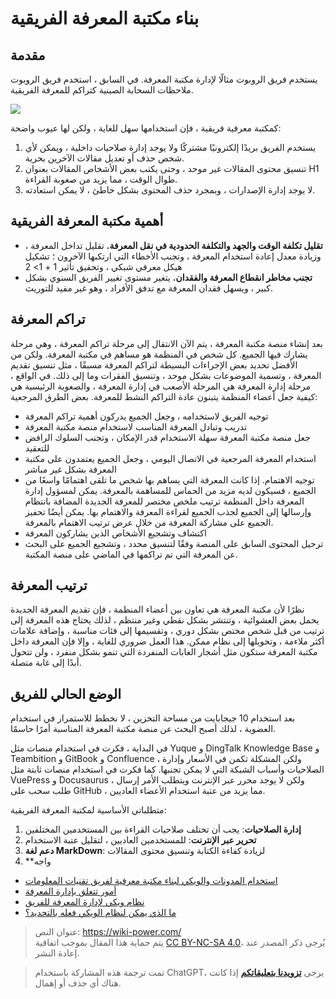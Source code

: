 # بناء مكتبة المعرفة الفريقية

## مقدمة

يستخدم فريق الروبوت مثالًا لإدارة مكتبة المعرفة. في السابق ، استخدم فريق الروبوت ملاحظات السحابة الصينية كتراكم للمعرفة الفريقية.

![](https://img.wiki-power.com/d/wiki-media/img/20201203152655.jpg)

كمكتبة معرفية فريقية ، فإن استخدامها سهل للغاية ، ولكن لها عيوب واضحة:

1. يستخدم الفريق بريدًا إلكترونيًا مشتركًا ولا يوجد إدارة صلاحيات داخلية ، ويمكن لأي شخص حذف أو تعديل مقالات الآخرين بحرية.
2. تنسيق محتوى المقالات غير موحد ، وحتى يكتب بعض الأشخاص المقالات بعنوان H1 طوال الوقت ، مما يزيد من صعوبة القراءة.
3. لا يوجد إدارة الإصدارات ، وبمجرد حذف المحتوى بشكل خاطئ ، لا يمكن استعادته.

## أهمية مكتبة المعرفة الفريقية

- **تقليل تكلفة الوقت والجهد والتكلفة الحدودية في نقل المعرفة.** تقليل تداخل المعرفة ، وزيادة معدل إعادة استخدام المعرفة ، وتجنب الأخطاء التي ارتكبها الآخرون ؛ تشكيل هيكل معرفي شبكي ، وتحقيق تأثير 1 + 1> 2
- **تجنب مخاطر انقطاع المعرفة والفقدان.** يتغير مستوى تغيير الفريق السنوي بشكل كبير ، ويسهل فقدان المعرفة مع تدفق الأفراد ، وهو غير مفيد للتوريث.

## تراكم المعرفة

بعد إنشاء منصة مكتبة المعرفة ، يتم الآن الانتقال إلى مرحلة تراكم المعرفة ، وهي مرحلة يشارك فيها الجميع. كل شخص في المنظمة هو مساهم في مكتبة المعرفة. ولكن من الأفضل تحديد بعض الإجراءات البسيطة لتراكم المعرفة مسبقًا ، مثل تنسيق تقديم المعرفة ، وتسمية الموضوعات بشكل موحد ، وتنسيق الفقرات وما إلى ذلك. في الواقع ، مرحلة إدارة المعرفة هي المرحلة الأصعب في إدارة المعرفة ، والصعوبة الرئيسية هي كيفية جعل أعضاء المنظمة يتبنون عادة التراكم النشط للمعرفة. بعض الطرق المرجعية:

- توجيه الفريق لاستخدامه ، وجعل الجميع يدركون أهمية تراكم المعرفة
- تدريب وتبادل المعرفة المناسب لاستخدام منصة مكتبة المعرفة
- جعل منصة مكتبة المعرفة سهلة الاستخدام قدر الإمكان ، وتجنب السلوك الرافض للتعقيد
- استخدام المعرفة المرجعية في الاتصال اليومي ، وجعل الجميع يعتمدون على مكتبة المعرفة بشكل غير مباشر
- توجيه الاهتمام. إذا كانت المعرفة التي يساهم بها شخص ما تلقى اهتمامًا واسعًا من الجميع ، فسيكون لديه مزيد من الحماس للمساهمة بالمعرفة. يمكن لمسؤول إدارة المعرفة داخل المنظمة ترتيب ملخص مختصر للمعرفة الجديدة المضافة بانتظام وإرسالها إلى الجميع لجذب الجميع لقراءة المعرفة والاهتمام بها. يمكن أيضًا تحفيز الجميع على مشاركة المعرفة من خلال عرض ترتيب الاهتمام بالمعرفة.
- اكتشاف وتشجيع الأشخاص الذين يشاركون المعرفة
- ترحيل المحتوى السابق على المنصة وفقًا لتنسيق محدد ، وتشجيع الجميع على البحث عن المعرفة التي تم تراكمها في الماضي على منصة المكتبة.

## ترتيب المعرفة

نظرًا لأن مكتبة المعرفة هي تعاون بين أعضاء المنظمة ، فإن تقديم المعرفة الجديدة يحمل بعض العشوائية ، وتنتشر بشكل نقطي وغير منتظم ، لذلك يحتاج هذه المعرفة إلى ترتيب من قبل شخص مختص بشكل دوري ، وتقسيمها إلى فئات مناسبة ، وإضافة علامات أكثر ملاءمة ، وتحويلها إلى نظام ممكن. هذا العمل ضروري للغاية ، وإلا فإن المعرفة داخل مكتبة المعرفة ستكون مثل أشجار الغابات المنفردة التي تنمو بشكل منفرد ، ولن تتحول أبدًا إلى غابة متصلة.

## الوضع الحالي للفريق

بعد استخدام 10 جيجابايت من مساحة التخزين ، لا نخطط للاستمرار في استخدام العضوية ، لذلك أصبح البحث عن منصة مكتبة المعرفة المناسبة أمرًا حاسمًا.

في البداية ، فكرت في استخدام منصات مثل Yuque و DingTalk Knowledge Base و Teambition و GitBook و Confluence ، ولكن المشكلة تكمن في الأسعار وإدارة الصلاحيات وأسباب الشبكة التي لا يمكن تجنبها. كما فكرت في استخدام منصات ثابتة مثل VuePress و Docusaurus ، ولكن لا يوجد محرر عبر الإنترنت ويتطلب الأمر إرسال طلب سحب على GitHub ، مما يزيد من عتبة استخدام الأعضاء العاديين.

متطلباتي الأساسية لمكتبة المعرفة الفريقية:

1. **إدارة الصلاحيات**: يجب أن تختلف صلاحيات القراءة بين المستخدمين المختلفين
2. **تحرير عبر الإنترنت**: للمستخدمين العاديين ، لتقليل عتبة الاستخدام
3. **دعم لغة MarkDown**: لزيادة كفاءة الكتابة وتنسيق محتوى المقالات
4. **واجه

- [استخدام المدونات والويكي لبناء مكتبة معرفية لفريق تقنيات المعلومات](https://www.cnblogs.com/chwkai/archive/2005/12/29/307761.html)
- [أمور تتعلق بإدارة المعرفة](https://tonybai.com/2011/11/23/those-things-about-knowledge-management/)
- [نظام ويكي لإدارة المعرفة للفريق](http://blog.davidrobot.com/2014/06/team_knowledge_management.html)
- [ما الذي يمكن لنظام الويكي فعله بالتحديد؟](http://blog.davidrobot.com/2014/07/the_function_of_wiki.html)

> عنوان النص: <https://wiki-power.com/>  
> يتم حماية هذا المقال بموجب اتفاقية [CC BY-NC-SA 4.0](https://creativecommons.org/licenses/by/4.0/deed.zh)، يُرجى ذكر المصدر عند إعادة النشر.

> تمت ترجمة هذه المشاركة باستخدام ChatGPT، يرجى [**تزويدنا بتعليقاتكم**](https://github.com/linyuxuanlin/Wiki_MkDocs/issues/new) إذا كانت هناك أي حذف أو إهمال.